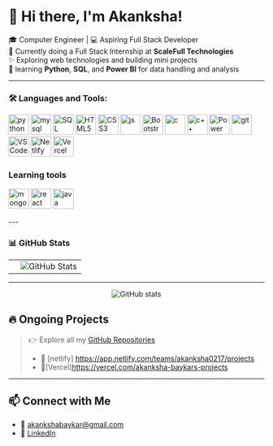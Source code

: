 
# 👋 Hi there, I'm Akanksha!

🎓 Computer Engineer | 💻 Aspiring Full Stack Developer  
🌱 Currently doing a Full Stack Internship at **ScaleFull Technologies**  
✨ Exploring web technologies and building mini projects  
🐍 learning **Python**, **SQL**, and **Power BI** for data handling and analysis

---


### 🛠️ Languages and Tools:
<p align="left">
  <img src="https://cdn.jsdelivr.net/gh/devicons/devicon/icons/python/python-original.svg" height="40" alt="python" padding="20"/>
  <img src="https://cdn.jsdelivr.net/gh/devicons/devicon/icons/mysql/mysql-original.svg" height="40" alt="mysql"padding="20"/>
    <img src="https://img.icons8.com/color/48/000000/sql.png" height="40" alt="SQL Icon" padding="20" />
    <img src="https://cdn.jsdelivr.net/gh/devicons/devicon/icons/html5/html5-original.svg" height="40" alt="HTML5" padding="20"/>
  <img src="https://cdn.jsdelivr.net/gh/devicons/devicon/icons/css3/css3-original.svg" height="40" alt="CSS3" padding="20"/>
  <img src="https://cdn.jsdelivr.net/gh/devicons/devicon/icons/javascript/javascript-original.svg" height="40" alt="js" padding="20"/>
  <img src="https://cdn.jsdelivr.net/gh/devicons/devicon/icons/bootstrap/bootstrap-original.svg" height="40" alt="Bootstrap"padding="20" />
  <img src="https://cdn.jsdelivr.net/gh/devicons/devicon/icons/c/c-original.svg" height="40" alt="c" padding="20"/>
  <img src="https://cdn.jsdelivr.net/gh/devicons/devicon/icons/cplusplus/cplusplus-original.svg" height="40" alt="c++"padding="20"/>
  <img src="https://img.icons8.com/color/48/power-bi.png" height="40" alt="Power BI"padding="20"/>
  <img src="https://cdn.jsdelivr.net/gh/devicons/devicon/icons/git/git-original.svg" height="40" alt="git"padding="20"/>
  <img src="https://cdn.jsdelivr.net/gh/devicons/devicon/icons/vscode/vscode-original.svg" height="40" alt="VS Code"padding="20" />
  <img src="https://cdn.jsdelivr.net/gh/devicons/devicon/icons/netlify/netlify-original.svg" height="40" alt="Netlify" />
  <img src="https://cdn.jsdelivr.net/gh/devicons/devicon/icons/vercel/vercel-original.svg" height="40" alt="Vercel" />

</p>

 ### Learning tools
 <p align="left">
   <img src="https://cdn.jsdelivr.net/gh/devicons/devicon/icons/mongodb/mongodb-original.svg" height="40" alt="mongodb"/>
   <img src="https://cdn.jsdelivr.net/gh/devicons/devicon/icons/react/react-original.svg" height="40" alt="react"/>
   <img src="https://cdn.jsdelivr.net/gh/devicons/devicon/icons/java/java-original.svg" height="40" alt="java"/>
  </p>
---

### 📊 GitHub Stats

<table>
  <tr>
    <td>
    </td>
    <td>
      <img src="https://github-profile-summary-cards.vercel.app/api/cards/profile-details?username=akanksha0217&theme=github_dark" alt="GitHub Stats" />
    </td>
  </tr>
</table>

---

<p align="center">
  <img src="https://github-readme-stats.vercel.app/api?username=akanksha0217&show_icons=true&theme=github_dark" alt="GitHub stats" />
</p>








## 🔥 Ongoing Projects

> 👉 Explore all my [GitHub Repositories](https://github.com/Akanksha0217?tab=repositories)
> - 🔗 [netlify] https://app.netlify.com/teams/akanksha0217/projects
> - 🔗[Vercel]https://vercel.com/akanksha-baykars-projects

---

## 📫 Connect with Me

- 📧 akankshabaykar@gmail.com
- 🔗 [LinkedIn](https://www.linkcdin.com/in/akanksha-baykar-614116228/) 


